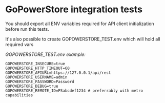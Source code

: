# GoPowerStore integration tests

You should export all ENV variables required for API client initialization before run this tests.

It's also possible to create GOPOWERSTORE_TEST.env which will hold all required vars

_GOPOWERSTORE_TEST.env example:_
```shell
GOPOWERSTORE_INSECURE=true
GOPOWERSTORE_HTTP_TIMEOUT=60
GOPOWERSTORE_APIURL=https://127.0.0.1/api/rest
GOPOWERSTORE_USERNAME=admin
GOPOWERSTORE_PASSWORD=Password
GOPOWERSTORE_DEBUG=true
GOPOWERSTORE_REMOTE_ID=PSabcdef1234 # preferrably with metro capabilities
```